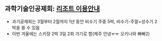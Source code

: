 ## 과학기술인공제회: [리조트 이용안내](https://www.sema.or.kr/wlfare/main/contents.do?menuNo=400052)
- 과기공제회는 3월부터 2월까지 1년 동안 비수기 주중 5박, 비수기-주말+성수기 2박을 쓸 수 있음  
- 이번 겨울에는 스키장 2박 3일 2회 가기로 함(제주 안녕ㅠㅠ 오키나와 빠빠2) 
